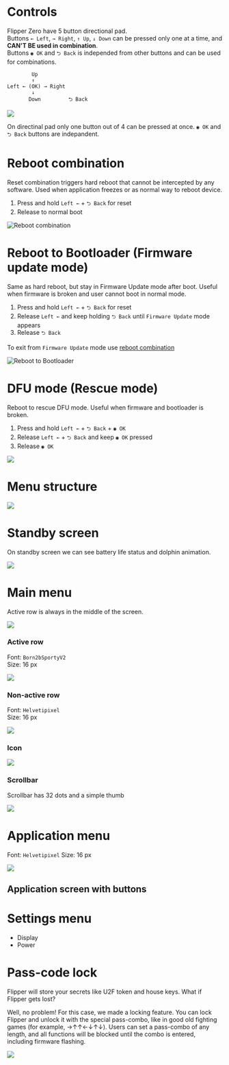 # Controls 

Flipper Zero have 5 button directional pad.  
Buttons `← Left`, `→ Right`, `↑ Up`, `↓ Down` can be pressed only one at a time, and **CAN'T BE used in combination**.  
Buttons `◉ OK` and `⮌ Back` is independed from other buttons and can be used for combinations.

```
        Up
        ↑
Left ← (OK) → Right
        ↓
       Down         ⮌ Back   
```

![](./../wiki_static/ui/buttons.png)

On directinal pad only one button out of 4 can be pressed at once. `◉ OK` and `⮌ Back` buttons are indepandent.  

# Reboot combination

Reset combination triggers hard reboot that cannot be intercepted by any software. Used when application freezes or as normal way to reboot device.
 
 1. Press and hold `Left ←` + `⮌ Back` for reset
 2. Release to normal boot

![Reboot combination](../wiki_static/ui/reboot-combo.png)

# Reboot to Bootloader (Firmware update mode)

Same as hard reboot, but stay in Firmware Update mode after boot. Useful when firmware is broken and user cannot boot in normal mode.

1. Press and hold `Left ←` + `⮌ Back` for reset
2. Release `Left ←` and keep holding `⮌ Back` until `Firmware Update` mode appears
3. Release `⮌ Back`

To exit from `Firmware Update` mode use [reboot combination](#reboot-combination) 

![Reboot to Bootloader](./../wiki_static/ui/reboot-to-bootloader.png)

# DFU mode (Rescue mode)

Reboot to rescue DFU mode. Useful when firmware and bootloader is broken.  

1. Press and hold `Left ←` + `⮌ Back` + `◉ OK`
2. Release `Left ←` + `⮌ Back` and keep `◉ OK` pressed
3. Release `◉ OK`

![](../wiki_static/ui/reboot-to-dfu.png)

# Menu structure

![](../wiki_static/ui/menu-navigation.png)

# Standby screen 

On standby screen we can see battery life status and dolphin animation. 

![](../wiki_static/ui/UI-Standby.png)

# Main menu

Active row is always in the middle of the screen.

![](./../wiki_static/ui/UI-main-menu-screen.png)

### Active row

Font: `Born2bSportyV2`  
Size: 16 px  

![](./../wiki_static/ui/UI-active-row-text.png)

### Non-active row

Font: `Helvetipixel`  
Size: 16 px  

![](./../wiki_static/ui/UI-non-active-row-text.png)

### Icon

![](./../wiki_static/ui/UI-icon.png)

### Scrollbar

Scrollbar has 32 dots and a simple thumb

![](./../wiki_static/ui/UI-Scrollbar-and-thumb.png)

# Application menu

Font: `Helvetipixel`
Size: 16 px

![](../wiki_static/ui/UI-app-menu.png)

## Application screen with buttons



# Settings menu

* Display
* Power

# Pass-code lock

Flipper will store your secrets like U2F token and house keys. What if Flipper gets lost?

Well, no problem! For this case, we made a locking feature. You can lock Flipper and unlock it with the special pass-combo, like in good old fighting games (for example, →↑↑←↓↑↓). Users can set a pass-combo of any length, and all functions will be blocked until the combo is entered, including firmware flashing.

![](https://ksr-ugc.imgix.net/assets/030/153/925/13404091a9c1bb3390a67afe279a0051_original.gif?ixlib=rb-2.1.0&w=700&fit=max&v=1597158235&auto=format&gif-q=50&q=92&s=06a640ecaa809487b004c1bead0fd9cc)